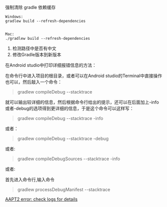 强制清除 gradle 依赖缓存
	
	Windows:    
	gradlew build --refresh-dependencies 
	
	
	Mac:
	./gradlew build --refresh-dependencies



1. 检测路径中是否有中文
2. 修改Gradle版本到新版本  

在Android studio中打印详细报错信息的方法：

在命令行中进入项目的根目录，或者可以在Android studio的Terminal中直接操作也可以，然后敲入一个命令：

> gradlew compileDebug --stacktrace

就可以输出较详细的信息，然后根据命令行给出的提示，还可以在后面加上-info或者-debug的选项得到更详细的信息，于是这个命令可以这样写：

> gradlew compileDebug --stacktrace -info

或者：

> gradlew compileDebug --stacktrace -debug    

或者:

> gradlew compileDebugSources  --stacktrace -info

或者:

首先进入命令行,输入命令

> gradlew processDebugManifest --stacktrace


[AAPT2 error: check logs for details](https://blog.csdn.net/u011618035/article/details/80574645)
